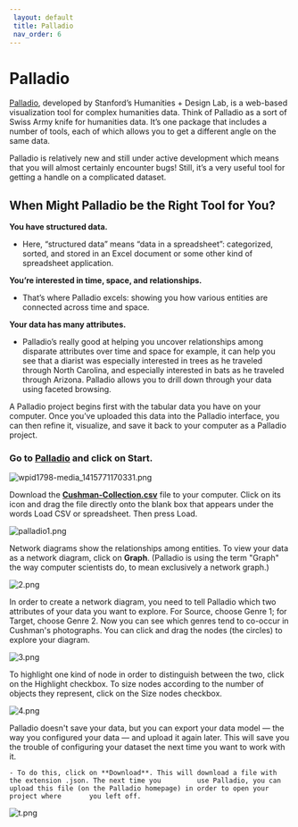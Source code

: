 ```yaml
---
 layout: default
 title: Palladio
 nav_order: 6
---
```


# Palladio

[Palladio](palladio.designhumanities.org), developed by Stanford’s Humanities + Design Lab, is a web-based visualization tool for complex humanities data. Think of Palladio as a sort of Swiss Army knife for humanities data. It’s one package that includes a number of tools, each of which allows you to get a different angle on the same data.

Palladio is relatively new and still under active development which means that you will almost certainly encounter bugs! Still, it’s a very useful tool for getting a handle on a complicated dataset.

## When Might Palladio be the Right Tool for You?

**You have structured data.**

   - Here, “structured data” means “data in a spreadsheet”: categorized, sorted, and stored in an Excel document or some other kind of spreadsheet application.

**You’re interested in time, space, and relationships.**

   - That’s where Palladio excels: showing you how various entities are connected across time and space.

**Your data has many attributes.**

- Palladio’s really good at helping you uncover relationships among disparate attributes over time and space for example, it can help you see that a diarist was especially interested in trees as he traveled through North Carolina, and especially interested in bats as he traveled through Arizona. Palladio allows you to drill down through your data using faceted browsing.

A Palladio project begins first with the tabular data you have on your computer. Once you’ve uploaded this data into the Palladio interface, you can then refine it, visualize, and save it back to your computer as a Palladio project.

### Go to [Palladio](https://hdlab.stanford.edu/palladio/) and click on Start.

![wpid1798-media_1415771170331.png]({{site.baseurl}}/wpid1798-media_1415771170331.png)

Download the **[Cushman-Collection.csv](https://github.com/ubc-library-rc/gephi-palladio/blob/master/Cushman-Collection.csv)** file to your computer. Click on its icon and drag the file directly onto the blank box that appears under the words Load CSV or spreadsheet. Then press Load.


![palladio1.png]({{site.baseurl}}/palladio1.png)


Network diagrams show the relationships among entities. To view your data as a network diagram, click on **Graph**. (Palladio is using the term "Graph" the way computer scientists do, to mean exclusively a network graph.)

![2.png]({{site.baseurl}}/content/2.png)

In order to create a network diagram, you need to tell Palladio which two attributes of your data you want to explore. For Source, choose Genre 1; for Target, choose Genre 2. Now you can see which genres tend to co-occur in Cushman's photographs. You can click and drag the nodes (the circles) to explore your diagram.

![3.png]({{site.baseurl}}/content/3.png)

To highlight one kind of node in order to distinguish between the two, click on the Highlight checkbox. To size nodes according to the number of objects they represent, click on the Size nodes checkbox.

![4.png]({{site.baseurl}}/content/4.png)

Palladio doesn't save your data, but you can export your data model — the way you configured your data — and upload it again later. This will save you the trouble of configuring your dataset the next time you want to work with it.

	- To do this, click on **Download**. This will download a file with the extension .json. The next time you         use Palladio, you can upload this file (on the Palladio homepage) in order to open your project where       you left off.



![t.png]({{site.baseurl}}/content/t.png)
